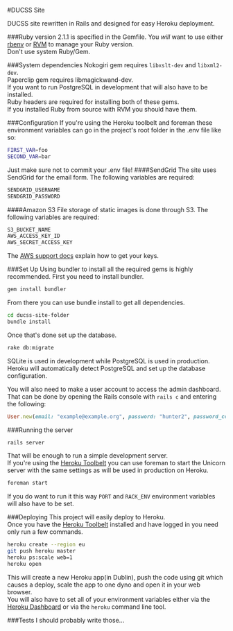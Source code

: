 #DUCSS Site

DUCSS site rewritten in Rails and designed for easy Heroku deployment.

###Ruby version
2.1.1 is specified in the Gemfile. You *will* want to use either [rbenv](http://rbenv.org "rbenv") or [RVM](http://rvm.io "RVM") to manage your Ruby version.  
Don't use system Ruby/Gem.

###System dependencies
Nokogiri gem requires `libxslt-dev` and `libxml2-dev`.  
Paperclip gem requires libmagickwand-dev.  
If you want to run PostgreSQL in development that will also have to be installed.  
Ruby headers are required for installing both of these gems.  
If you installed Ruby from source with RVM you should have them.


###Configuration
If you're using the Heroku toolbelt and foreman these environment variables can go in the project's root folder in the .env file like so:
```bash
FIRST_VAR=foo
SECOND_VAR=bar
```
Just make sure not to commit your .env file!
####SendGrid
The site uses SendGrid for the email form. The following variables are required:
```bash
SENDGRID_USERNAME
SENDGRID_PASSWORD
```
####Amazon S3
File storage of static images is done through S3. The following variables are required:
```bash
S3_BUCKET_NAME
AWS_ACCESS_KEY_ID
AWS_SECRET_ACCESS_KEY
```
The [AWS support docs](http://docs.aws.amazon.com/AWSSimpleQueueService/latest/SQSGettingStartedGuide/AWSCredentials.html) explain how to get your keys.

###Set Up
Using bundler to install all the required gems is highly recommended.
First you need to install bundler.
```bash
gem install bundler
```
From there you can use bundle install to get all dependencies.
```bash
cd ducss-site-folder
bundle install
```
Once that's done set up the database.
```bash
rake db:migrate
```
SQLite is used in development while PostgreSQL is used in production.  
Heroku will automatically detect PostgreSQL and set up the database configuration.


You will also need to make a user account to access the admin dashboard.  
That can be done by opening the Rails console with `rails c` and entering the following:
```ruby
User.new(email: "example@example.org", password: "hunter2", password_confirmation: "hunter2").save
```

###Running the server
```bash
rails server
```
That will be enough to run a simple development server.  
If you're using the [Heroku Toolbelt](https://toolbelt.heroku.com/) you can use foreman to start the Unicorn server with the same settings as will be used in production on Heroku.
```bash
foreman start
```
If you do want to run it this way `PORT` and `RACK_ENV` environment variables will also have to be set.

###Deploying
This project will easily deploy to Heroku.  
Once you have the [Heroku Toolbelt](https://toolbelt.heroku.com/) installed and have logged in you need only run a few commands.
```bash
heroku create --region eu
git push heroku master
heroku ps:scale web=1
heroku open
```
This will create a new Heroku app(in Dublin), push the code using git which causes a deploy, scale the app to one dyno and open it in your web browser.  
You will also have to set all of your environment variables either via the [Heroku Dashboard](https://dashboard.heroku.com/apps) or via the `heroku` command line tool.

###Tests
I should probably write those...